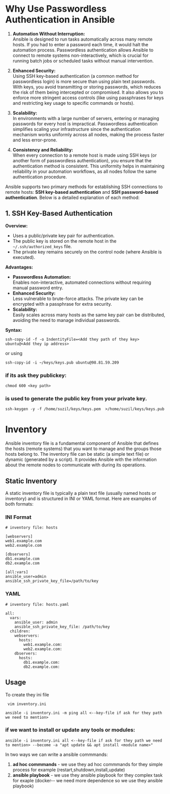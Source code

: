 # Why Use Passwordless Authentication in Ansible

1. **Automation Without Interruption:**  
   Ansible is designed to run tasks automatically across many remote hosts. If you had to enter a password each time, it would halt the automation process. Passwordless authentication allows Ansible to connect to remote systems non-interactively, which is crucial for running batch jobs or scheduled tasks without manual intervention.

2. **Enhanced Security:**  
   Using SSH key-based authentication (a common method for passwordless login) is more secure than using plain text passwords. With keys, you avoid transmitting or storing passwords, which reduces the risk of them being intercepted or compromised. It also allows you to enforce more stringent access controls (like using passphrases for keys and restricting key usage to specific commands or hosts).

3. **Scalability:**  
   In environments with a large number of servers, entering or managing passwords for every host is impractical. Passwordless authentication simplifies scaling your infrastructure since the authentication mechanism works uniformly across all nodes, making the process faster and less error-prone.

4. **Consistency and Reliability:**  
   When every connection to a remote host is made using SSH keys (or another form of passwordless authentication), you ensure that the authentication method is consistent. This uniformity helps in maintaining reliability in your automation workflows, as all nodes follow the same authentication procedure.


Ansible supports two primary methods for establishing SSH connections to remote hosts: **SSH key-based authentication** and **SSH password-based authentication**. Below is a detailed explanation of each method:

## 1. SSH Key-Based Authentication

**Overview:**  
- Uses a public/private key pair for authentication.
- The public key is stored on the remote host in the `~/.ssh/authorized_keys` file.
- The private key remains securely on the control node (where Ansible is executed).

**Advantages:**  
- **Passwordless Automation:**  
  Enables non-interactive, automated connections without requiring manual password entry.
- **Enhanced Security:**  
  Less vulnerable to brute-force attacks. The private key can be encrypted with a passphrase for extra security.
- **Scalability:**  
  Easily scales across many hosts as the same key pair can be distributed, avoiding the need to manage individual passwords.

**Syntax:**

``` 
ssh-copy-id -f -o IndentityFile=<Add they path of they key> ubuntu@<Add they ip address>
```

 or using 

 ```
 ssh-copy-id -i ~/keys/keys.pub ubuntu@98.81.59.209
```

### if its ask they publickey:

```
chmod 600 <key path> 
```

### is used to generate the public key from your private key.
```
ssh-keygen -y -f /home/suzil/keys/keys.pem  >/home/suzil/keys/keys.pub 
```




# Inventory 

Ansible inventory file is a fundamental component of Ansible that defines the hosts (remote systems) that you want to manage and the groups those hosts belong to. The inventory file can be static (a simple text file) or dynamic (generated by a script). It provides Ansible with the information about the remote nodes to communicate with during its operations.

## Static Inventory

A static inventory file is typically a plain text file (usually named hosts or inventory) and is structured in INI or YAML format. Here are examples of both formats:

### INI Format

```
# inventory file: hosts

[webservers]
web1.example.com
web2.example.com

[dbservers]
db1.example.com
db2.example.com

[all:vars]
ansible_user=admin
ansible_ssh_private_key_file=/path/to/key
```

### YAML

```
# inventory file: hosts.yaml

all:
  vars:
    ansible_user: admin
    ansible_ssh_private_key_file: /path/to/key
  children:
    webservers:
      hosts:
        web1.example.com:
        web2.example.com:
    dbservers:
      hosts:
        db1.example.com:
        db2.example.com:
```

## Usage

To create they ini file 

```
 vim inventory.ini
```

```
ansible -i inventory.ini -m ping all <--key-file if ask for they path we need to mention> 
```
 
 ### if we want to install or update any tools or modules: 

 ```
 ansible -i inventory.ini all <--key-file if ask for they path we need to mention> --become -a "apt update && apt install <module name>"
 ```
In two ways we can write a ansible commmands:

1. **ad hoc commmands** - we use they ad hoc commmands for they simple process for example (restart,shutdown,install,update) 
2. **ansible playbook** - we use they ansible playbook for they complex task for exaple (docker-- we need more dependence so we use they ansible playbook) 
